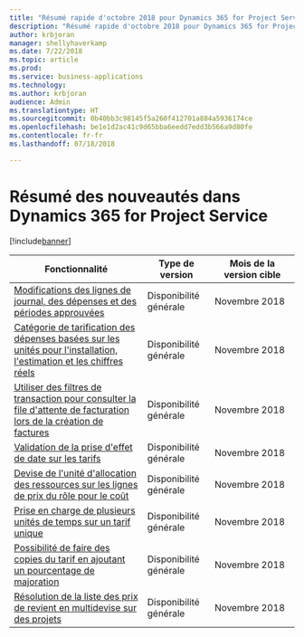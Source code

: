 ```yaml
---
title: "Résumé rapide d'octobre 2018 pour Dynamics 365 for Project Service"
description: "Résumé rapide d'octobre 2018 pour Dynamics 365 for Project Service"
author: krbjoran
manager: shellyhaverkamp
ms.date: 7/22/2018
ms.topic: article
ms.prod: 
ms.service: business-applications
ms.technology: 
ms.author: krbjoran
audience: Admin
ms.translationtype: HT
ms.sourcegitcommit: 0b40bb3c98145f5a260f412701a884a5936174ce
ms.openlocfilehash: be1e1d2ac41c9d65bba6eedd7edd3b566a9d80fe
ms.contentlocale: fr-fr
ms.lasthandoff: 07/18/2018

---
```

#  <a name="summary-of-whats-new-in-dynamics-365-for-project-service"></a>Résumé des nouveautés dans Dynamics 365 for Project Service


[!include[banner](../../../includes/banner.md)]

| Fonctionnalité                                                                                                                                                                                                 | Type de version | Mois de la version cible |
|---------------------------------------------------------------------------------------------------------------------------------------------------------------------------------------------------------|--------------|----------------------|
| [Modifications des lignes de journal, des dépenses et des périodes approuvées](../project-service/customer-driven-enhancements/adjustments-approved-time-expense-journal-lines.md)                                       | Disponibilité générale           | Novembre 2018          |
| [Catégorie de tarification des dépenses basées sur les unités pour l'installation, l'estimation et les chiffres réels](../project-service/customer-driven-enhancements/unit-aware-expense-category-pricing-setup-estimation-actuals.md)           | Disponibilité générale           | Novembre 2018          |
| [Utiliser des filtres de transaction pour consulter la file d'attente de facturation lors de la création de factures](../project-service/customer-driven-enhancements/use-transaction-filters-review-invoicing-backlog-creating-invoices.md) | Disponibilité générale           | Novembre 2018          |
| [Validation de la prise d'effet de date sur les tarifs](../project-service/customer-driven-enhancements/date-effectivity-validations.md)                                                                       | Disponibilité générale           | Novembre 2018          |
| [Devise de l'unité d'allocation des ressources sur les lignes de prix du rôle pour le coût](../project-service/customer-driven-enhancements/resourcing-unit-currency-on-pricelist-lines.md)                                             | Disponibilité générale           | Novembre 2018          |
| [Prise en charge de plusieurs unités de temps sur un tarif unique](../project-service/customer-driven-enhancements/Support-for-timeunit-for-resource-pricing.md)                                              | Disponibilité générale           | Novembre 2018          |
| [Possibilité de faire des copies du tarif en ajoutant un pourcentage de majoration](../project-service/customer-driven-enhancements/Copies-of-price-list-adding-markup.md)                                         | Disponibilité générale           | Novembre 2018          |
| [Résolution de la liste des prix de revient en multidevise sur des projets](../project-service/customer-driven-enhancements/Resolution-of-cost-price-list-for-projects.md)                                           | Disponibilité générale           | Novembre 2018          |

